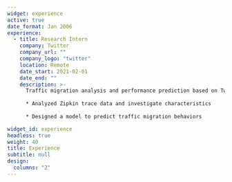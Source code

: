 ```yaml
---
widget: experience
active: true
date_format: Jan 2006
experience:
  - title: Research Intern
    company: Twitter
    company_url: ""
    company_logo: "twitter"
    location: Remote
    date_start: 2021-02-01
    date_end: ""
    description: >-
      Traffic migration analysis and performance prediction based on Twitter Zipkin trace data. 
      
      * Analyzed Zipkin trace data and investigate characteristics
      
      * Designed a model to predict traffic migration behaviors

widget_id: experience
headless: true
weight: 40
title: Experience
subtitle: null
design:
  columns: "2"
---
```

